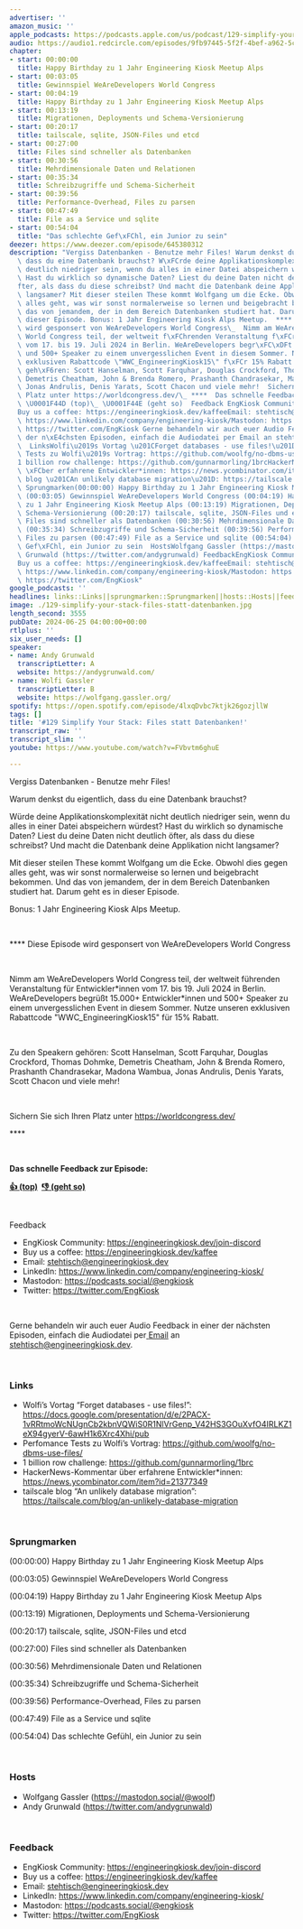 ```yaml
---
advertiser: ''
amazon_music: ''
apple_podcasts: https://podcasts.apple.com/us/podcast/129-simplify-your-stack-files-statt-datenbanken/id1603082924?i=1000660128961&uo=4
audio: https://audio1.redcircle.com/episodes/9fb97445-5f2f-4bef-a962-5cc1cacbbb3b/stream.mp3
chapter:
- start: 00:00:00
  title: Happy Birthday zu 1 Jahr Engineering Kiosk Meetup Alps
- start: 00:03:05
  title: Gewinnspiel WeAreDevelopers World Congress
- start: 00:04:19
  title: Happy Birthday zu 1 Jahr Engineering Kiosk Meetup Alps
- start: 00:13:19
  title: Migrationen, Deployments und Schema-Versionierung
- start: 00:20:17
  title: tailscale, sqlite, JSON-Files und etcd
- start: 00:27:00
  title: Files sind schneller als Datenbanken
- start: 00:30:56
  title: Mehrdimensionale Daten und Relationen
- start: 00:35:34
  title: Schreibzugriffe und Schema-Sicherheit
- start: 00:39:56
  title: Performance-Overhead, Files zu parsen
- start: 00:47:49
  title: File as a Service und sqlite
- start: 00:54:04
  title: "Das schlechte Gef\xFChl, ein Junior zu sein"
deezer: https://www.deezer.com/episode/645380312
description: "Vergiss Datenbanken - Benutze mehr Files! Warum denkst du eigentlich,\
  \ dass du eine Datenbank brauchst? W\xFCrde deine Applikationskomplexit\xE4t nicht\
  \ deutlich niedriger sein, wenn du alles in einer Datei abspeichern w\xFCrdest?\
  \ Hast du wirklich so dynamische Daten? Liest du deine Daten nicht deutlich \xF6\
  fter, als dass du diese schreibst? Und macht die Datenbank deine Applikation nicht\
  \ langsamer? Mit dieser steilen These kommt Wolfgang um die Ecke. Obwohl dies gegen\
  \ alles geht, was wir sonst normalerweise so lernen und beigebracht bekommen. Und\
  \ das von jemandem, der in dem Bereich Datenbanken studiert hat. Darum geht es in\
  \ dieser Episode. Bonus: 1 Jahr Engineering Kiosk Alps Meetup.  **** Diese Episode\
  \ wird gesponsert von WeAreDevelopers World Congress\_  Nimm am WeAreDevelopers\
  \ World Congress teil, der weltweit f\xFChrenden Veranstaltung f\xFCr Entwickler*innen\
  \ vom 17. bis 19. Juli 2024 in Berlin. WeAreDevelopers begr\xFC\xDFt 15.000+ Entwickler*innen\
  \ und 500+ Speaker zu einem unvergesslichen Event in diesem Sommer. Nutze unseren\
  \ exklusiven Rabattcode \"WWC_EngineeringKiosk15\" f\xFCr 15% Rabatt.  Zu den Speakern\
  \ geh\xF6ren: Scott Hanselman, Scott Farquhar, Douglas Crockford, Thomas Dohmke,\
  \ Demetris Cheatham, John & Brenda Romero, Prashanth Chandrasekar, Madona Wambua,\
  \ Jonas Andrulis, Denis Yarats, Scott Chacon und viele mehr!  Sichern Sie sich Ihren\
  \ Platz unter https://worldcongress.dev/\_ ****  Das schnelle Feedback zur Episode:\
  \ \U0001F44D (top)\_ \U0001F44E (geht so)  Feedback EngKiosk Community: https://engineeringkiosk.dev/join-discord\_\
  Buy us a coffee: https://engineeringkiosk.dev/kaffeeEmail: stehtisch@engineeringkiosk.devLinkedIn:\
  \ https://www.linkedin.com/company/engineering-kiosk/Mastodon: https://podcasts.social/@engkioskTwitter:\
  \ https://twitter.com/EngKiosk Gerne behandeln wir auch euer Audio Feedback in einer\
  \ der n\xE4chsten Episoden, einfach die Audiodatei per Email an stehtisch@engineeringkiosk.dev.\
  \  LinksWolfi\u2019s Vortag \u201CForget databases - use files!\u201D: https://docs.google.com/presentation/d/e/2PACX-1vRRtmoWcNUgnCb2kbnVQWiS0R1NlVrGenp_V42HS3GOuXvfO4IRLKZ1eX94gyerV-6awH1k6Xrc4Xhi/pubPerfomance\
  \ Tests zu Wolfi\u2019s Vortrag: https://github.com/woolfg/no-dbms-use-files/\_\
  1 billion row challenge: https://github.com/gunnarmorling/1brcHackerNews-Kommentar\
  \ \xFCber erfahrene Entwickler*innen: https://news.ycombinator.com/item?id=21377349tailscale\
  \ blog \u201CAn unlikely database migration\u201D: https://tailscale.com/blog/an-unlikely-database-migration\
  \ Sprungmarken(00:00:00) Happy Birthday zu 1 Jahr Engineering Kiosk Meetup Alps\
  \ (00:03:05) Gewinnspiel WeAreDevelopers World Congress (00:04:19) Happy Birthday\
  \ zu 1 Jahr Engineering Kiosk Meetup Alps (00:13:19) Migrationen, Deployments und\
  \ Schema-Versionierung (00:20:17) tailscale, sqlite, JSON-Files und etcd (00:27:00)\
  \ Files sind schneller als Datenbanken (00:30:56) Mehrdimensionale Daten und Relationen\
  \ (00:35:34) Schreibzugriffe und Schema-Sicherheit (00:39:56) Performance-Overhead,\
  \ Files zu parsen (00:47:49) File as a Service und sqlite (00:54:04) Das schlechte\
  \ Gef\xFChl, ein Junior zu sein  HostsWolfgang Gassler (https://mastodon.social/@woolf)Andy\
  \ Grunwald (https://twitter.com/andygrunwald) FeedbackEngKiosk Community: https://engineeringkiosk.dev/join-discord\_\
  Buy us a coffee: https://engineeringkiosk.dev/kaffeeEmail: stehtisch@engineeringkiosk.devLinkedIn:\
  \ https://www.linkedin.com/company/engineering-kiosk/Mastodon: https://podcasts.social/@engkioskTwitter:\
  \ https://twitter.com/EngKiosk"
google_podcasts: ''
headlines: links::Links||sprungmarken::Sprungmarken||hosts::Hosts||feedback::Feedback
image: ./129-simplify-your-stack-files-statt-datenbanken.jpg
length_second: 3555
pubDate: 2024-06-25 04:00:00+00:00
rtlplus: ''
six_user_needs: []
speaker:
- name: Andy Grunwald
  transcriptLetter: A
  website: https://andygrunwald.com/
- name: Wolfi Gassler
  transcriptLetter: B
  website: https://wolfgang.gassler.org/
spotify: https://open.spotify.com/episode/4lxqDvbc7ktjk26gozjllW
tags: []
title: '#129 Simplify Your Stack: Files statt Datenbanken!'
transcript_raw: ''
transcript_slim: ''
youtube: https://www.youtube.com/watch?v=FVbvtm6ghuE

---
```

<p><span>Vergiss Datenbanken - Benutze mehr Files!</span></p><p><span>Warum denkst du eigentlich, dass du eine Datenbank brauchst?</span></p><p><span>Würde deine Applikationskomplexität nicht deutlich niedriger sein, wenn du alles in einer Datei abspeichern würdest? Hast du wirklich so dynamische Daten? Liest du deine Daten nicht deutlich öfter, als dass du diese schreibst? Und macht die Datenbank deine Applikation nicht langsamer?</span></p><p><span>Mit dieser steilen These kommt Wolfgang um die Ecke. Obwohl dies gegen alles geht, was wir sonst normalerweise so lernen und beigebracht bekommen. Und das von jemandem, der in dem Bereich Datenbanken studiert hat. Darum geht es in dieser Episode.</span></p><p><span>Bonus: 1 Jahr Engineering Kiosk Alps Meetup.</span></p><p><br></p><p><span>**** Diese Episode wird gesponsert von WeAreDevelopers World Congress </span></p><p><br></p><p><span>Nimm am WeAreDevelopers World Congress teil, der weltweit führenden Veranstaltung für Entwickler*innen vom 17. bis 19. Juli 2024 in Berlin. WeAreDevelopers begrüßt 15.000+ Entwickler*innen und 500+ Speaker zu einem unvergesslichen Event in diesem Sommer. Nutze unseren exklusiven Rabattcode &#34;WWC_EngineeringKiosk15&#34; für 15% Rabatt.</span></p><p><br></p><p><span>Zu den Speakern gehören: Scott Hanselman, Scott Farquhar, Douglas Crockford, Thomas Dohmke, Demetris Cheatham, John &amp; Brenda Romero, Prashanth Chandrasekar, Madona Wambua, Jonas Andrulis, Denis Yarats, Scott Chacon und viele mehr!</span></p><p><br></p><p><span>Sichern Sie sich Ihren Platz unter </span><a href="https://worldcongress.dev/" rel="nofollow">https://worldcongress.dev/</a><span> </span></p><p><span>****</span></p><p><br></p><p><strong>Das schnelle Feedback zur Episode:</strong></p><p><a href="https://api.openpodcast.dev/feedback/129/upvote" rel="nofollow"><strong>👍 (top)</strong></a><strong>  </strong><a href="https://api.openpodcast.dev/feedback/129/downvote" rel="nofollow"><strong>👎 (geht so)</strong></a></p><p><br></p><p><span>Feedback</span></p><ul><li><span>EngKiosk Community: </span><a href="https://engineeringkiosk.dev/join-discord">https://engineeringkiosk.dev/join-discord</a><span> </span></li><li><span>Buy us a coffee: </span><a href="https://engineeringkiosk.dev/kaffee">https://engineeringkiosk.dev/kaffee</a></li><li><span>Email: </span><a href="mailto:stehtisch@engineeringkiosk.dev" rel="nofollow">stehtisch@engineeringkiosk.dev</a></li><li><span>LinkedIn: </span><a href="https://www.linkedin.com/company/engineering-kiosk/" rel="nofollow">https://www.linkedin.com/company/engineering-kiosk/</a></li><li><span>Mastodon: </span><a href="https://podcasts.social/@engkiosk" rel="nofollow">https://podcasts.social/@engkiosk</a></li><li><span>Twitter: </span><a href="https://twitter.com/EngKiosk" rel="nofollow">https://twitter.com/EngKiosk</a></li></ul><p><br></p><p><span>Gerne behandeln wir auch euer Audio Feedback in einer der nächsten Episoden, einfach die Audiodatei per</span><a href="https://engineeringkiosk.dev/kontakt/"> </a><a href="https://engineeringkiosk.dev/kontakt/">Email</a><span> an </span><a href="mailto:stehtisch@engineeringkiosk.dev" rel="nofollow">stehtisch@engineeringkiosk.dev</a><span>.</span></p><p><br></p><h3 id="links">Links</h3><ul><li><span>Wolfi’s Vortag “Forget databases - use files!”: </span><a href="https://docs.google.com/presentation/d/e/2PACX-1vRRtmoWcNUgnCb2kbnVQWiS0R1NlVrGenp_V42HS3GOuXvfO4IRLKZ1eX94gyerV-6awH1k6Xrc4Xhi/pub" rel="nofollow">https://docs.google.com/presentation/d/e/2PACX-1vRRtmoWcNUgnCb2kbnVQWiS0R1NlVrGenp_V42HS3GOuXvfO4IRLKZ1eX94gyerV-6awH1k6Xrc4Xhi/pub</a></li><li><span>Perfomance Tests zu Wolfi’s Vortrag: </span><a href="https://github.com/woolfg/no-dbms-use-files/" rel="nofollow">https://github.com/woolfg/no-dbms-use-files/</a><span> </span></li><li><span>1 billion row challenge: </span><a href="https://github.com/gunnarmorling/1brc" rel="nofollow">https://github.com/gunnarmorling/1brc</a></li><li><span>HackerNews-Kommentar über erfahrene Entwickler*innen: </span><a href="https://news.ycombinator.com/item?id=21377349" rel="nofollow">https://news.ycombinator.com/item?id=21377349</a></li><li><span>tailscale blog “An unlikely database migration”: </span><a href="https://tailscale.com/blog/an-unlikely-database-migration" rel="nofollow">https://tailscale.com/blog/an-unlikely-database-migration</a></li></ul><p><br></p><h3 id="sprungmarken">Sprungmarken</h3><p><span>(00:00:00) Happy Birthday zu 1 Jahr Engineering Kiosk Meetup Alps</span></p><p><span>(00:03:05) Gewinnspiel WeAreDevelopers World Congress</span></p><p><span>(00:04:19) Happy Birthday zu 1 Jahr Engineering Kiosk Meetup Alps</span></p><p><span>(00:13:19) Migrationen, Deployments und Schema-Versionierung</span></p><p><span>(00:20:17) tailscale, sqlite, JSON-Files und etcd</span></p><p><span>(00:27:00) Files sind schneller als Datenbanken</span></p><p><span>(00:30:56) Mehrdimensionale Daten und Relationen</span></p><p><span>(00:35:34) Schreibzugriffe und Schema-Sicherheit</span></p><p><span>(00:39:56) Performance-Overhead, Files zu parsen</span></p><p><span>(00:47:49) File as a Service und sqlite</span></p><p><span>(00:54:04) Das schlechte Gefühl, ein Junior zu sein</span></p><p><br></p><h3 id="hosts">Hosts</h3><ul><li><span>Wolfgang Gassler (</span><a href="https://mastodon.social/@woolf" rel="nofollow">https://mastodon.social/@woolf</a><span>)</span></li><li><span>Andy Grunwald (</span><a href="https://twitter.com/andygrunwald" rel="nofollow">https://twitter.com/andygrunwald</a><span>)</span></li></ul><p><br></p><h3 id="feedback">Feedback</h3><ul><li><span>EngKiosk Community: </span><a href="https://engineeringkiosk.dev/join-discord">https://engineeringkiosk.dev/join-discord</a><span> </span></li><li><span>Buy us a coffee: </span><a href="https://engineeringkiosk.dev/kaffee">https://engineeringkiosk.dev/kaffee</a></li><li><span>Email: </span><a href="mailto:stehtisch@engineeringkiosk.dev" rel="nofollow">stehtisch@engineeringkiosk.dev</a></li><li><span>LinkedIn: </span><a href="https://www.linkedin.com/company/engineering-kiosk/" rel="nofollow">https://www.linkedin.com/company/engineering-kiosk/</a></li><li><span>Mastodon: </span><a href="https://podcasts.social/@engkiosk" rel="nofollow">https://podcasts.social/@engkiosk</a></li><li><span>Twitter: </span><a href="https://twitter.com/EngKiosk" rel="nofollow">https://twitter.com/EngKiosk</a></li></ul>